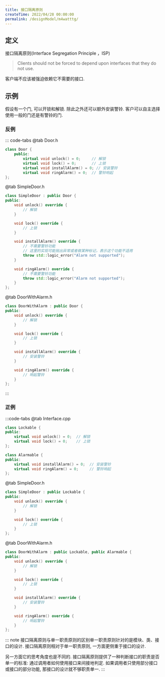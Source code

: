 ```yaml
---
title: 接口隔离原则
createTime: 2022/04/28 00:00:00
permalink: /designModel/m4watttg/
---
```

## 定义
接口隔离原则(Interface Segregation Principle ，ISP)

> Clients should not be forced to depend upon interfaces that they do not use.

客户端不应该被强迫依赖它不需要的接口.

## 示例
假设有一个门, 可以开锁和解锁. 除此之外还可以额外安装警铃. 客户可以自主选择使用一般的门还是有警铃的门.

### 反例
::: code-tabs
@tab Door.h
``` c++
class Door {
    public:
        virtual void unlock() = 0;     // 解锁
        virtual void lock() = 0;       // 上锁
        virtual void installAlarm() = 0; // 安装警铃
        virtual void ringAlarm() = 0;  // 警铃响起
};
```
@tab SimpleDoor.h
``` c++
class SimpleDoor : public Door {
public:
    void unlock() override {
        // 解锁
    }

    void lock() override {
        // 上锁
    }

    void installAlarm() override {
        // 不需要警铃功能
        // 这里的实现可能抛出异常或者做某种标记，表示这个功能不适用
        throw std::logic_error("Alarm not supported");
    }

    void ringAlarm() override {
        // 不需要警铃功能
        throw std::logic_error("Alarm not supported");
    }
};
```

@tab DoorWithAlarm.h
``` c++
class DoorWithAlarm : public Door {
public:
    void unlock() override {
        // 解锁
    }

    void lock() override {
        // 上锁
    }

    void installAlarm() override {
        // 安装警铃
    }

    void ringAlarm() override {
        // 响起警铃
    }
};
```
:::

### 正例
:::code-tabs
@tab Interface.cpp
``` c++
class Lockable {
public:
    virtual void unlock() = 0;  // 解锁
    virtual void lock() = 0;    // 上锁
};

class Alarmable {
public:
    virtual void installAlarm() = 0;  // 安装警铃
    virtual void ringAlarm() = 0;     // 警铃响起
};
```

@tab SimpleDoor.h
``` c++
class SimpleDoor : public Lockable {
public:
    void unlock() override {
        // 解锁
    }

    void lock() override {
        // 上锁
    }
};
```
@tab DoorWithAlarm.h
``` c++
class DoorWithAlarm : public Lockable, public Alarmable {
public:
    void unlock() override {
        // 解锁
    }

    void lock() override {
        // 上锁
    }

    void installAlarm() override {
        // 安装警铃
    }

    void ringAlarm() override {
        // 响起警铃
    }
};
```

::: note 接口隔离原则与单一职责原则的区别
​单一职责原则针对的是模块、类、接口的设计. 接口隔离原则相对于单一职责原则, 一方面更侧重于接口的设计.
 
另一方面它的思考角度也是不同的. 接口隔离原则提供了一种判断接口的职责是否单一的标准: 通过调用者如何使用接口来间接地判定. 如果调用者只使用部分接口或接口的部分功能, 那接口的设计就不够职责单一. 
:::
